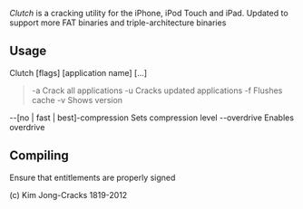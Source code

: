 *Clutch* is a cracking utility for the iPhone, iPod Touch and iPad.
Updated to support more FAT binaries and triple-architecture binaries

Usage
------------
Clutch [flags] [application name] [...]

> -a Crack all applications
> -u Cracks updated applications
> -f Flushes cache
> -v Shows version

--[no | fast | best]-compression Sets compression level
--overdrive Enables overdrive

Compiling
------------
Ensure that entitlements are properly signed


(c) Kim Jong-Cracks 1819-2012


